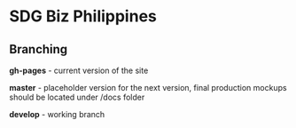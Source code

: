 # SDG Biz Philippines

## Branching 

**gh-pages** - current version of the site

**master** - placeholder version for the next version, final production mockups should be located under /docs folder

**develop** - working branch
